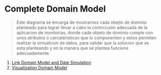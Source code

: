 # Complete Domain Model

> Este diagrama se encarga de mostrarnos cada obejto de dominio planteado para lograr llevar a cabo la contrccuion adecuada de la aplicacion de monitorias, donde cada objeto de dominio cumple con unos atributos o carcateristicas que lo componenten y estos permiten realizar la simualcion de datos, para validar que la solucion que se esta planteando y en la manera que se plantea funcione adecuadamente. 
1. [Link Domain Model and Date Simulation](https://drive.google.com/drive/folders/1AtQ4wvc0ye9rNJkRkemi3vZBcV-pzpuj?usp=sharing)
2. [Visualization Domain Model](modeloDominio.png)









